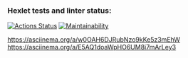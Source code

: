 ### Hexlet tests and linter status:
[![Actions Status](https://github.com/alexander-masalov/python-project-49/workflows/hexlet-check/badge.svg)](https://github.com/alexander-masalov/python-project-49/actions)
[![Maintainability](https://api.codeclimate.com/v1/badges/bcf3a860a72da6d8a2b3/maintainability)](https://codeclimate.com/github/alexander-masalov/python-project-49/maintainability)

https://asciinema.org/a/w0OAH6DJRubNzo9kKe5z3mEhW
https://asciinema.org/a/E5AQ1doaWpHO6UM8i7mArLey3
